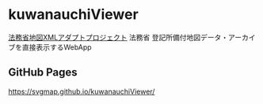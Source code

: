 # kuwanauchiViewer
[法務省地図XMLアダプトプロジェクト](https://github.com/amx-project) 法務省 登記所備付地図データ・アーカイブを直接表示するWebApp

## GitHub Pages
https://svgmap.github.io/kuwanauchiViewer/
